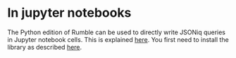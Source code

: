# In jupyter notebooks

The Python edition of Rumble can be used to directly write JSONiq queries in Jupyter notebook cells. This is explained [here](../writing-jsoniq-queries-in-python/writing-queries-directly-in-jupyter-notebook-cells.md).  You first need to install the library as described [here](as-a-pip-package.md).
